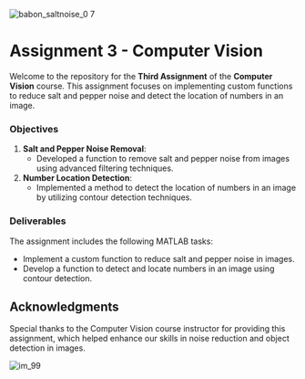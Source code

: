 ![babon_saltnoise_0 7](https://github.com/user-attachments/assets/d3f370f1-8132-4748-bce2-86e6f2cac6bb)

<html lang="en">
<head>
<meta charset="UTF-8">
<meta name="viewport" content="width=device-width, initial-scale=1.0">
<!-- <title>Assignment 3 - Computer Vision</title> -->
</head>
<body>
<h1>Assignment 3 - Computer Vision</h1>
<p>Welcome to the repository for the <strong>Third Assignment</strong> of the <strong>Computer Vision</strong> course. This assignment focuses on implementing custom functions to reduce salt and pepper noise and detect the location of numbers in an image.</p>

<h3>Objectives</h3>
<ol>
<li><strong>Salt and Pepper Noise Removal</strong>:
<ul>
<li>Developed a function to remove salt and pepper noise from images using advanced filtering techniques.</li>
</ul>
</li>
<li><strong>Number Location Detection</strong>:
<ul>
<li>Implemented a method to detect the location of numbers in an image by utilizing contour detection techniques.</li>
</ul>
</li>
</ol>

<h3>Deliverables</h3>
<p>The assignment includes the following MATLAB tasks:</p>
<ul>
<li>Implement a custom function to reduce salt and pepper noise in images.</li>
<li>Develop a function to detect and locate numbers in an image using contour detection.</li>
</ul>



<h2>Acknowledgments</h2>
<p>Special thanks to the Computer Vision course instructor for providing this assignment, which helped enhance our skills in noise reduction and object detection in images.</p>
</body>
</html>

![im_99](https://github.com/user-attachments/assets/3196835e-ba23-4cb3-b8be-1bff93e3d71b)
